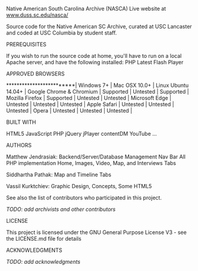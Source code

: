 Native American South Carolina Archive (NASCA)
Live website at www.duss.sc.edu/nasca/

Source code for the Native American SC Archive, curated at USC Lancaster and coded at USC Columbia by student staff.

PREREQUISITES

If you wish to run the source code at home, you'll have to run on a local Apache server, and have the following installed:
PHP
Latest Flash Player

APPROVED BROWSERS

*************************| Windows 7+ | Mac OSX 10.0+ | Linux Ubuntu 14.04+ |
Google Chrome & Chromium | Supported  |   Untested    |     Supported       |
Mozilla Firefox          | Supported  |   Untested    |      Untested       |
Microsoft Edge           |  Untested  |   Untested    |      Untested       |
Apple Safari             |  Untested  |   Untested    |      Untested       |
Opera                    |  Untested  |   Untested    |      Untested       |

BUILT WITH

HTML5
JavaScript
PHP
jQuery
jPlayer
contentDM
YouTube
...

AUTHORS

Matthew Jendrasiak:
	Backend/Server/Database Management
	Nav Bar
	All PHP implementation
	Home, Images, Video, Map, and Interviews Tabs

Siddhartha Pathak:
	Map and Timeline Tabs
	
Vassil Kurktchiev:
	Graphic Design, Concepts, Some HTML5

See also the list of contributors who participated in this project.

*TODO: add archivists and other contributors*

LICENSE

This project is licensed under the GNU General Purpose License V3 - see the LICENSE.md file for details

ACKNOWLEDGMENTS

*TODO: add acknowledgments*
